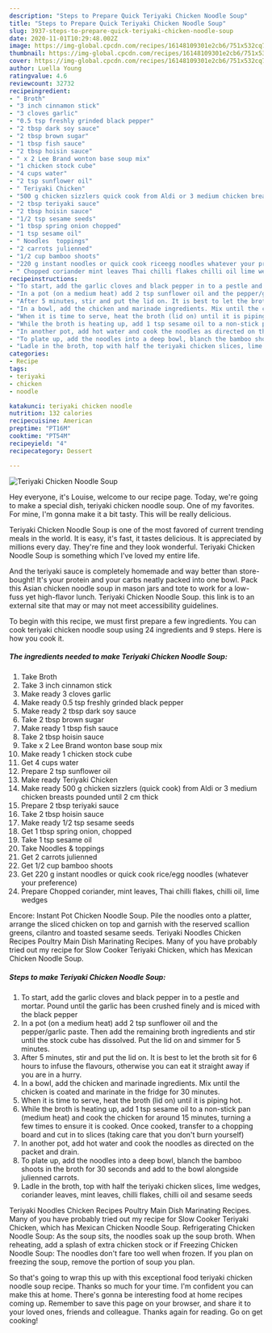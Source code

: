 ```yaml
---
description: "Steps to Prepare Quick Teriyaki Chicken Noodle Soup"
title: "Steps to Prepare Quick Teriyaki Chicken Noodle Soup"
slug: 3937-steps-to-prepare-quick-teriyaki-chicken-noodle-soup
date: 2020-11-01T10:29:48.002Z
image: https://img-global.cpcdn.com/recipes/16148109301e2cb6/751x532cq70/teriyaki-chicken-noodle-soup-recipe-main-photo.jpg
thumbnail: https://img-global.cpcdn.com/recipes/16148109301e2cb6/751x532cq70/teriyaki-chicken-noodle-soup-recipe-main-photo.jpg
cover: https://img-global.cpcdn.com/recipes/16148109301e2cb6/751x532cq70/teriyaki-chicken-noodle-soup-recipe-main-photo.jpg
author: Luella Young
ratingvalue: 4.6
reviewcount: 32732
recipeingredient:
- " Broth"
- "3 inch cinnamon stick"
- "3 cloves garlic"
- "0.5 tsp freshly grinded black pepper"
- "2 tbsp dark soy sauce"
- "2 tbsp brown sugar"
- "1 tbsp fish sauce"
- "2 tbsp hoisin sauce"
- " x 2 Lee Brand wonton base soup mix"
- "1 chicken stock cube"
- "4 cups water"
- "2 tsp sunflower oil"
- " Teriyaki Chicken"
- "500 g chicken sizzlers quick cook from Aldi or 3 medium chicken breasts pounded until 2 cm thick"
- "2 tbsp teriyaki sauce"
- "2 tbsp hoisin sauce"
- "1/2 tsp sesame seeds"
- "1 tbsp spring onion chopped"
- "1 tsp sesame oil"
- " Noodles  toppings"
- "2 carrots julienned"
- "1/2 cup bamboo shoots"
- "220 g instant noodles or quick cook riceegg noodles whatever your preference"
- " Chopped coriander mint leaves Thai chilli flakes chilli oil lime wedges"
recipeinstructions:
- "To start, add the garlic cloves and black pepper in to a pestle and mortar. Pound until the garlic has been crushed finely and is miced with the black pepper"
- "In a pot (on a medium heat) add 2 tsp sunflower oil and the pepper/garlic paste. Then add the remaining broth ingredients and stir until the stock cube has dissolved. Put the lid on and simmer for 5 minutes."
- "After 5 minutes, stir and put the lid on. It is best to let the broth sit for 6 hours to infuse the flavours, otherwise you can eat it straight away if you are in a hurry."
- "In a bowl, add the chicken and marinade ingredients. Mix until the chicken is coated and marinate in the fridge for 30 minutes."
- "When it is time to serve, heat the broth (lid on) until it is piping hot."
- "While the broth is heating up, add 1 tsp sesame oil to a non-stick pan (medium heat) and cook the chicken for around 15 minutes, turning a few times to ensure it is cooked. Once cooked, transfer to a chopping board and cut in to slices (taking care that you don&#39;t burn yourself)"
- "In another pot, add hot water and cook the noodles as directed on the packet and drain."
- "To plate up, add the noodles into a deep bowl, blanch the bamboo shoots in the broth for 30 seconds and add to the bowl alongside julienned carrots."
- "Ladle in the broth, top with half the teriyaki chicken slices, lime wedges, coriander leaves, mint leaves, chilli flakes, chilli oil and sesame seeds"
categories:
- Recipe
tags:
- teriyaki
- chicken
- noodle

katakunci: teriyaki chicken noodle 
nutrition: 132 calories
recipecuisine: American
preptime: "PT16M"
cooktime: "PT54M"
recipeyield: "4"
recipecategory: Dessert

---
```



![Teriyaki Chicken Noodle Soup](https://img-global.cpcdn.com/recipes/16148109301e2cb6/751x532cq70/teriyaki-chicken-noodle-soup-recipe-main-photo.jpg)

Hey everyone, it's Louise, welcome to our recipe page. Today, we're going to make a special dish, teriyaki chicken noodle soup. One of my favorites. For mine, I'm gonna make it a bit tasty. This will be really delicious.

Teriyaki Chicken Noodle Soup is one of the most favored of current trending meals in the world. It is easy, it's fast, it tastes delicious. It is appreciated by millions every day. They're fine and they look wonderful. Teriyaki Chicken Noodle Soup is something which I've loved my entire life.

And the teriyaki sauce is completely homemade and way better than store-bought! It&#39;s your protein and your carbs neatly packed into one bowl. Pack this Asian chicken noodle soup in mason jars and tote to work for a low-fuss yet high-flavor lunch. Teriyaki Chicken Noodle Soup. this link is to an external site that may or may not meet accessibility guidelines.


To begin with this recipe, we must first prepare a few ingredients. You can cook teriyaki chicken noodle soup using 24 ingredients and 9 steps. Here is how you cook it.

<!--inarticleads1-->

##### The ingredients needed to make Teriyaki Chicken Noodle Soup:

1. Take  Broth
1. Take 3 inch cinnamon stick
1. Make ready 3 cloves garlic
1. Make ready 0.5 tsp freshly grinded black pepper
1. Make ready 2 tbsp dark soy sauce
1. Take 2 tbsp brown sugar
1. Make ready 1 tbsp fish sauce
1. Take 2 tbsp hoisin sauce
1. Take  x 2 Lee Brand wonton base soup mix
1. Make ready 1 chicken stock cube
1. Get 4 cups water
1. Prepare 2 tsp sunflower oil
1. Make ready  Teriyaki Chicken
1. Make ready 500 g chicken sizzlers (quick cook) from Aldi or 3 medium chicken breasts pounded until 2 cm thick
1. Prepare 2 tbsp teriyaki sauce
1. Take 2 tbsp hoisin sauce
1. Make ready 1/2 tsp sesame seeds
1. Get 1 tbsp spring onion, chopped
1. Take 1 tsp sesame oil
1. Take  Noodles &amp; toppings
1. Get 2 carrots julienned
1. Get 1/2 cup bamboo shoots
1. Get 220 g instant noodles or quick cook rice/egg noodles (whatever your preference)
1. Prepare  Chopped coriander, mint leaves, Thai chilli flakes, chilli oil, lime wedges


Encore: Instant Pot Chicken Noodle Soup. Pile the noodles onto a platter, arrange the sliced chicken on top and garnish with the reserved scallion greens, cilantro and toasted sesame seeds. Teriyaki Noodles Chicken Recipes Poultry Main Dish Marinating Recipes. Many of you have probably tried out my recipe for Slow Cooker Teriyaki Chicken, which has Mexican Chicken Noodle Soup. 

<!--inarticleads2-->

##### Steps to make Teriyaki Chicken Noodle Soup:

1. To start, add the garlic cloves and black pepper in to a pestle and mortar. Pound until the garlic has been crushed finely and is miced with the black pepper
1. In a pot (on a medium heat) add 2 tsp sunflower oil and the pepper/garlic paste. Then add the remaining broth ingredients and stir until the stock cube has dissolved. Put the lid on and simmer for 5 minutes.
1. After 5 minutes, stir and put the lid on. It is best to let the broth sit for 6 hours to infuse the flavours, otherwise you can eat it straight away if you are in a hurry.
1. In a bowl, add the chicken and marinade ingredients. Mix until the chicken is coated and marinate in the fridge for 30 minutes.
1. When it is time to serve, heat the broth (lid on) until it is piping hot.
1. While the broth is heating up, add 1 tsp sesame oil to a non-stick pan (medium heat) and cook the chicken for around 15 minutes, turning a few times to ensure it is cooked. Once cooked, transfer to a chopping board and cut in to slices (taking care that you don&#39;t burn yourself)
1. In another pot, add hot water and cook the noodles as directed on the packet and drain.
1. To plate up, add the noodles into a deep bowl, blanch the bamboo shoots in the broth for 30 seconds and add to the bowl alongside julienned carrots.
1. Ladle in the broth, top with half the teriyaki chicken slices, lime wedges, coriander leaves, mint leaves, chilli flakes, chilli oil and sesame seeds


Teriyaki Noodles Chicken Recipes Poultry Main Dish Marinating Recipes. Many of you have probably tried out my recipe for Slow Cooker Teriyaki Chicken, which has Mexican Chicken Noodle Soup. Refrigerating Chicken Noodle Soup: As the soup sits, the noodles soak up the soup broth. When reheating, add a splash of extra chicken stock or if Freezing Chicken Noodle Soup: The noodles don&#39;t fare too well when frozen. If you plan on freezing the soup, remove the portion of soup you plan. 

So that's going to wrap this up with this exceptional food teriyaki chicken noodle soup recipe. Thanks so much for your time. I'm confident you can make this at home. There's gonna be interesting food at home recipes coming up. Remember to save this page on your browser, and share it to your loved ones, friends and colleague. Thanks again for reading. Go on get cooking!
